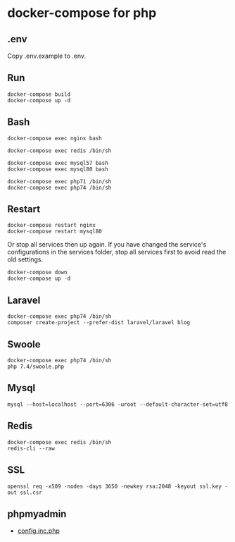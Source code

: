 # docker-compose for php

## .env
Copy .env.example to .env.

## Run
```shell
docker-compose build
docker-compose up -d
```

## Bash
```shell
docker-compose exec nginx bash

docker-compose exec redis /bin/sh

docker-compose exec mysql57 bash
docker-compose exec mysql80 bash

docker-compose exec php71 /bin/sh
docker-compose exec php74 /bin/sh
```

## Restart
```shell
docker-compose restart nginx
docker-compose restart mysql80
```

Or stop all services then up again. If you have changed the service's configurations in the services folder, stop all services first to avoid read the old settings.
```shell
docker-compose down
docker-compose up -d
```

## Laravel
```shell
docker-compose exec php74 /bin/sh
composer create-project --prefer-dist laravel/laravel blog
```

## Swoole
```shell
docker-compose exec php74 /bin/sh
php 7.4/swoole.php
```

## Mysql
```shell
mysql --host=localhost --port=6306 -uroot --default-character-set=utf8
```

## Redis
```shell
docker-compose exec redis /bin/sh
redis-cli --raw
```


## SSL
```shell
openssl req -x509 -nodes -days 3650 -newkey rsa:2048 -keyout ssl.key -out ssl.csr
```

## phpmyadmin
- [config.inc.php](https://github.com/phpmyadmin/docker/blob/master/config.inc.php)